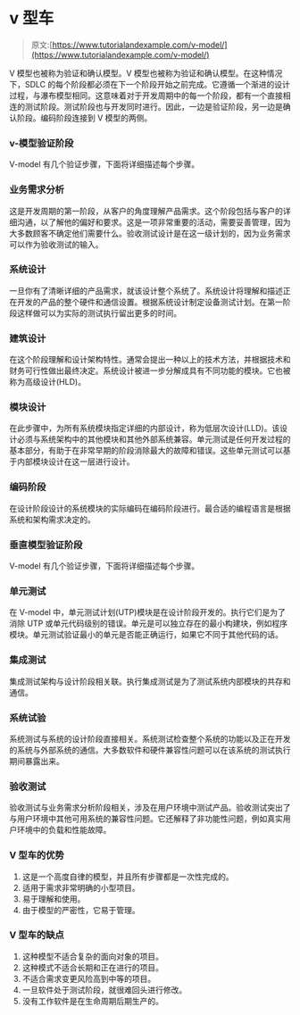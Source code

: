 # v 型车

> 原文:[https://www.tutorialandexample.com/v-model/](https://www.tutorialandexample.com/v-model/)

V 模型也被称为验证和确认模型。V 模型也被称为验证和确认模型。在这种情况下，SDLC 的每个阶段都必须在下一个阶段开始之前完成。它遵循一个渐进的设计过程，与瀑布模型相同。这意味着对于开发周期中的每一个阶段，都有一个直接相连的测试阶段。测试阶段也与开发同时进行。因此，一边是验证阶段，另一边是确认阶段。编码阶段连接到 V 模型的两侧。

### v-模型验证阶段

V-model 有几个验证步骤，下面将详细描述每个步骤。

### 业务需求分析

这是开发周期的第一阶段，从客户的角度理解产品需求。这个阶段包括与客户的详细沟通，以了解他的偏好和要求。这是一项非常重要的活动，需要妥善管理，因为大多数顾客不确定他们需要什么。验收测试设计是在这一级计划的，因为业务需求可以作为验收测试的输入。

### 系统设计

一旦你有了清晰详细的产品需求，就该设计整个系统了。系统设计将理解和描述正在开发的产品的整个硬件和通信设置。根据系统设计制定设备测试计划。在第一阶段这样做可以为实际的测试执行留出更多的时间。

### 建筑设计

在这个阶段理解和设计架构特性。通常会提出一种以上的技术方法，并根据技术和财务可行性做出最终决定。系统设计被进一步分解成具有不同功能的模块。它也被称为高级设计(HLD)。

### 模块设计

在此步骤中，为所有系统模块指定详细的内部设计，称为低层次设计(LLD)。该设计必须与系统架构中的其他模块和其他外部系统兼容。单元测试是任何开发过程的基本部分，有助于在非常早期的阶段消除最大的故障和错误。这些单元测试可以基于内部模块设计在这一层进行设计。

### 编码阶段

在设计阶段设计的系统模块的实际编码在编码阶段进行。最合适的编程语言是根据系统和架构需求决定的。

### 垂直模型验证阶段

V-model 有几个验证步骤，下面将详细描述每个步骤。

### 单元测试

在 V-model 中，单元测试计划(UTP)模块是在设计阶段开发的。执行它们是为了消除 UTP 或单元代码级别的错误。单元是可以独立存在的最小构建块，例如程序模块。单元测试验证最小的单元是否能正确运行，如果它不同于其他代码的话。

### 集成测试

集成测试架构与设计阶段相关联。执行集成测试是为了测试系统内部模块的共存和通信。

### 系统试验

系统测试与系统的设计阶段直接相关。系统测试检查整个系统的功能以及正在开发的系统与外部系统的通信。大多数软件和硬件兼容性问题可以在该系统的测试执行期间暴露出来。

### 验收测试

验收测试与业务需求分析阶段相关，涉及在用户环境中测试产品。验收测试突出了与用户环境中其他可用系统的兼容性问题。它还解释了非功能性问题，例如真实用户环境中的负载和性能故障。

### V 型车的优势

1.  这是一个高度自律的模型，并且所有步骤都是一次性完成的。
2.  适用于需求非常明确的小型项目。
3.  易于理解和使用。
4.  由于模型的严密性，它易于管理。

### V 型车的缺点

1.  这种模型不适合复杂的面向对象的项目。
2.  这种模式不适合长期和正在进行的项目。
3.  不适合需求变更风险高到中等的项目。
4.  一旦软件处于测试阶段，就很难回头进行修改。
5.  没有工作软件是在生命周期后期生产的。